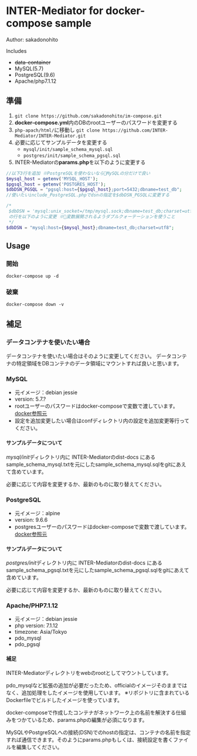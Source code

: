 # INTER-Mediator for docker-compose sample

Author: sakadonohito

Includes

- ~~data-container~~
- MySQL(5.7)
- PostgreSQL(9.6)
- Apache/php7.1.12

## 準備
1. ```git clone https://github.com/sakadonohito/im-compose.git```
2. **docker-compose.yml**内のDBのrootユーザーのパスワードを変更する
3. ```php-apach/html/```に移動し ```git clone https://github.com/INTER-Mediator/INTER-Mediator.git```
4. 必要に応じてサンプルデータを変更する
    - ```mysql/init/sample_schema_mysql.sql```
    - ```postgres/init/sample_schema_pgsql.sql```
5. INTER-Mediatorの**params.php**を以下のように変更する

```php
//以下3行を追加 ※PostgreSQLを使わないならMySQLの分だけで良い
$mysql_host = getenv('MYSQL_HOST');
$pgsql_host = getenv('POSTGRES_HOST');
$dbDSN_PGSQL = "pgsql:host={$pgsql_host};port=5432;dbname=test_db";
//使いたいinclude_PostgreSQL.phpでdsnの指定を$dbDSN_PGSQLに変更する

/*
 $dbDSN = 'mysql:unix_socket=/tmp/mysql.sock;dbname=test_db;charset=utf8';
 の行を以下のように変更 ※変数展開されるようダブルクォーテーションを使うこと
 */
$dbDSN = "mysql:host={$mysql_host};dbname=test_db;charset=utf8";
```

## Usage

### 開始
```
docker-compose up -d
```

### 破棄
```
docker-compose down -v
```

## 補足

### データコンテナを使いたい場合

データコンテナを使いたい場合はそのように変更してください。
データコンテナの特定領域をDBコンテナのデータ領域にマウントすれば良いと思います。

### MySQL

- 元イメージ：debian jessie
- version: 5.7.?
- rootユーザーのパスワードはdocker-composeで変数で渡しています。[docker参照元](https://hub.docker.com/_/mysql/)
- 設定を追加変更したい場合はconfディレクトリ内の設定を追加変更等行ってください。

#### サンプルデータについて
*mysql/init*ディレクトリ内に INTER-Mediatorのdist-docs にあるsample_schema_mysql.txtを元にしたsample_schema_mysql.sqlをgitにあえて含めています。

必要に応じて内容を変更するか、最新のものに取り替えてください。

### PostgreSQL

- 元イメージ：alpine
- version: 9.6.6
- postgresユーザーのパスワードはdocker-composeで変数で渡しています。[docker参照元](https://hub.docker.com/_/postgres/)

#### サンプルデータについて
*postgres/init*ディレクトリ内に INTER-Mediatorのdist-docs にあるsample_schema_pgsql.txtを元にしたsample_schema_pgsql.sqlをgitにあえて含めています。

必要に応じて内容を変更するか、最新のものに取り替えてください。


### Apache/PHP7.1.12

- 元イメージ：debian jessie
- php version: 7.1.12
- timezone: Asia/Tokyo
- pdo_mysql
- pdo_pgsql

#### 補足
INTER-Mediatorディレクトリをwebのrootとしてマウントしています。

pdo_mysqlなど拡張の追加が必要だったため、officialのイメージそのままではなく、追加処理をしたイメージを使用しています。
※リポジトリに含まれているDockerfileでビルドしたイメージを使っています。

docker-composeで作成したコンテナがネットワーク上の名前を解決する仕組みをつかているため、params.phpの編集が必須になります。

MySQLやPostgreSQLへの接続(DSN)でのhostの指定は、コンテナの名前を指定すれば通信できます。そのようにparams.phpもしくは、接続設定を書くファイルを編集してください。
